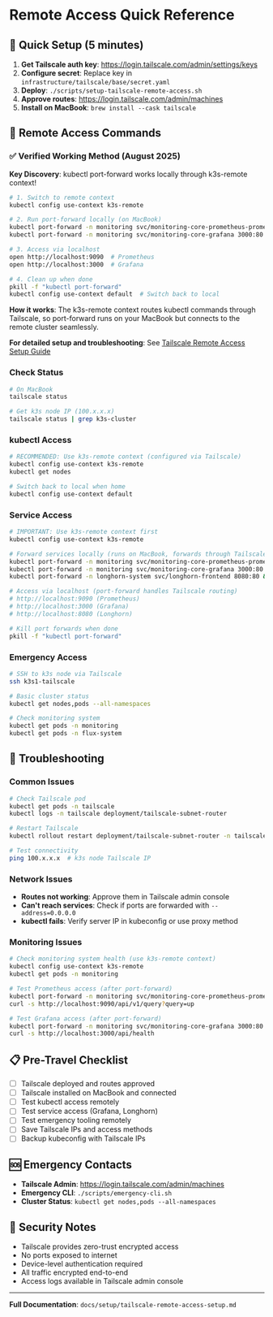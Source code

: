 # Remote Access Quick Reference

## 🚀 Quick Setup (5 minutes)

1. **Get Tailscale auth key**: https://login.tailscale.com/admin/settings/keys
2. **Configure secret**: Replace key in `infrastructure/tailscale/base/secret.yaml`
3. **Deploy**: `./scripts/setup-tailscale-remote-access.sh`
4. **Approve routes**: https://login.tailscale.com/admin/machines
5. **Install on MacBook**: `brew install --cask tailscale`

## 📱 Remote Access Commands

### ✅ Verified Working Method (August 2025)

**Key Discovery**: kubectl port-forward works locally through k3s-remote context!

```bash
# 1. Switch to remote context
kubectl config use-context k3s-remote

# 2. Run port-forward locally (on MacBook)
kubectl port-forward -n monitoring svc/monitoring-core-prometheus-prometheus 9090:9090 &
kubectl port-forward -n monitoring svc/monitoring-core-grafana 3000:80 &

# 3. Access via localhost
open http://localhost:9090  # Prometheus
open http://localhost:3000  # Grafana

# 4. Clean up when done
pkill -f "kubectl port-forward"
kubectl config use-context default  # Switch back to local
```

**How it works**: The k3s-remote context routes kubectl commands through Tailscale, so port-forward runs on your MacBook but connects to the remote cluster seamlessly.

**For detailed setup and troubleshooting**: See [Tailscale Remote Access Setup Guide](tailscale-remote-access-setup.md)

### Check Status
```bash
# On MacBook
tailscale status

# Get k3s node IP (100.x.x.x)
tailscale status | grep k3s-cluster
```

### kubectl Access
```bash
# RECOMMENDED: Use k3s-remote context (configured via Tailscale)
kubectl config use-context k3s-remote
kubectl get nodes

# Switch back to local when home
kubectl config use-context default
```

### Service Access
```bash
# IMPORTANT: Use k3s-remote context first
kubectl config use-context k3s-remote

# Forward services locally (runs on MacBook, forwards through Tailscale)
kubectl port-forward -n monitoring svc/monitoring-core-prometheus-prometheus 9090:9090 &
kubectl port-forward -n monitoring svc/monitoring-core-grafana 3000:80 &
kubectl port-forward -n longhorn-system svc/longhorn-frontend 8080:80 &

# Access via localhost (port-forward handles Tailscale routing)
# http://localhost:9090 (Prometheus)
# http://localhost:3000 (Grafana) 
# http://localhost:8080 (Longhorn)

# Kill port forwards when done
pkill -f "kubectl port-forward"
```

### Emergency Access
```bash
# SSH to k3s node via Tailscale
ssh k3s1-tailscale

# Basic cluster status
kubectl get nodes,pods --all-namespaces

# Check monitoring system
kubectl get pods -n monitoring
kubectl get pods -n flux-system
```

## 🔧 Troubleshooting

### Common Issues
```bash
# Check Tailscale pod
kubectl get pods -n tailscale
kubectl logs -n tailscale deployment/tailscale-subnet-router

# Restart Tailscale
kubectl rollout restart deployment/tailscale-subnet-router -n tailscale

# Test connectivity
ping 100.x.x.x  # k3s node Tailscale IP
```

### Network Issues
- **Routes not working**: Approve them in Tailscale admin console
- **Can't reach services**: Check if ports are forwarded with `--address=0.0.0.0`
- **kubectl fails**: Verify server IP in kubeconfig or use proxy method

### Monitoring Issues
```bash
# Check monitoring system health (use k3s-remote context)
kubectl config use-context k3s-remote
kubectl get pods -n monitoring

# Test Prometheus access (after port-forward)
kubectl port-forward -n monitoring svc/monitoring-core-prometheus-prometheus 9090:9090 &
curl -s http://localhost:9090/api/v1/query?query=up

# Test Grafana access (after port-forward)
kubectl port-forward -n monitoring svc/monitoring-core-grafana 3000:80 &
curl -s http://localhost:3000/api/health
```

## 📋 Pre-Travel Checklist

- [ ] Tailscale deployed and routes approved
- [ ] Tailscale installed on MacBook and connected
- [ ] Test kubectl access remotely
- [ ] Test service access (Grafana, Longhorn)
- [ ] Test emergency tooling remotely
- [ ] Save Tailscale IPs and access methods
- [ ] Backup kubeconfig with Tailscale IPs

## 🆘 Emergency Contacts

- **Tailscale Admin**: https://login.tailscale.com/admin/machines
- **Emergency CLI**: `./scripts/emergency-cli.sh`
- **Cluster Status**: `kubectl get nodes,pods --all-namespaces`

## 🔐 Security Notes

- Tailscale provides zero-trust encrypted access
- No ports exposed to internet
- Device-level authentication required
- All traffic encrypted end-to-end
- Access logs available in Tailscale admin console

---

**Full Documentation**: `docs/setup/tailscale-remote-access-setup.md`